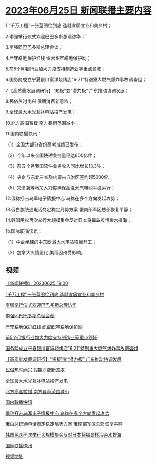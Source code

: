 # [2023年06月25日 新闻联播主要内容](https://tv.cctv.com/lm/xwlb/day/20230625.shtml)

1.“千万工程”一张蓝图绘到底 造就宜居宜业和美乡村；

2.李强举行仪式欢迎巴巴多斯总理访华；

3.李强同巴巴多斯总理会谈；

4.严守耕地保护红线 织密织牢耕地保护网；

5.前5个月银行业加大力度支持制造业等重点领域；

6.国务院成立宁夏银川富洋烧烤店“6·21”特别重大燃气爆炸事故调查组；

7.【高质量发展调研行】“短板”变“潜力板” 广东推动协调发展；

8.民俗热时尚兴 假期消费新意浓；

9.全球最大水光互补电站投产发电；

10.北方高温暂缓 南方暴雨范围减小；

11.国内联播快讯：

（1）全国大部分省份高考成绩已发布；

（2）今年以来全国快递业务量已达600亿件；

（3）前五个月我国软件业务收入同比增长13.3%；

（4）央企与东北三省及内蒙古自治区签约超5000亿；

（5）京津冀等地加大力度确保高温天气电网平稳运行；

12.俄称打击乌军电子情报中心 乌称在多个方向发起攻势；

13.俄白总统通电话商定稳定局势方案 俄南部军区总部恢复平静；

14.韩国民众再次举行大规模集会反对日本将福岛核污染水排海；

15.国际联播快讯：

（1）中企承建的中东欧最大水电站项目开工；

（2）加拿大火情恶化 美缅因州受影响。

## 视频

[《新闻联播》 20230625 19:00](https://tv.cctv.com/2023/06/25/VIDEOixapyjIzfMb3xsk5eR5230625.shtml)

[“千万工程”一张蓝图绘到底 造就宜居宜业和美乡村](https://tv.cctv.com/2023/06/25/VIDECTT5A1yO48rtAJ6MAxu7230625.shtml)

[李强举行仪式欢迎巴巴多斯总理访华](https://tv.cctv.com/2023/06/25/VIDEQ8xqnXcElqsNc5V9uLLW230625.shtml)

[李强同巴巴多斯总理会谈](https://tv.cctv.com/2023/06/25/VIDEnMSP2Q1kGeYzTXYnWlRO230625.shtml)

[严守耕地保护红线 织密织牢耕地保护网](https://tv.cctv.com/2023/06/25/VIDEGr1jZ5zSlqs6cYLnxJ0j230625.shtml)

[前5个月银行业加大力度支持制造业等重点领域](https://tv.cctv.com/2023/06/25/VIDErQNNsPejET2R2o0SsIhD230625.shtml)

[国务院成立宁夏银川富洋烧烤店“6·21”特别重大燃气爆炸事故调查组](https://tv.cctv.com/2023/06/25/VIDEl3hkf2InxY3GtsnAZOHc230625.shtml)

[【高质量发展调研行】“短板”变“潜力板” 广东推动协调发展](https://tv.cctv.com/2023/06/25/VIDEml026GxXq3NkxklWYsQ7230625.shtml)

[民俗热时尚兴 假期消费新意浓](https://tv.cctv.com/2023/06/25/VIDE6fQnPj2Z3o1kBW1eQoAE230625.shtml)

[全球最大水光互补电站投产发电](https://tv.cctv.com/2023/06/25/VIDEi5uH9vcWqiIBvoK0mcE1230625.shtml)

[北方高温暂缓 南方暴雨范围减小](https://tv.cctv.com/2023/06/25/VIDE3M35e6vEb3UTgujhzsGa230625.shtml)

[国内联播快讯](https://tv.cctv.com/2023/06/25/VIDErxwdJBavoI4r5zajc2mq230625.shtml)

[俄称打击乌军电子情报中心 乌称在多个方向发起攻势](https://tv.cctv.com/2023/06/25/VIDEfz0j3l4dllzmsAjMoabT230625.shtml)

[俄白总统通电话商定稳定局势方案 俄南部军区总部恢复平静](https://tv.cctv.com/2023/06/25/VIDEpzjXYGGQ0PcAfvx43kOe230625.shtml)

[韩国民众再次举行大规模集会反对日本将福岛核污染水排海](https://tv.cctv.com/2023/06/25/VIDEshED0dQiyMjdWgLe0xpv230625.shtml)

[国际联播快讯](https://tv.cctv.com/2023/06/25/VIDEzARcLcjLI3A2vPkbjCVN230625.shtml)

[视频地址](https://tv.cctv.com/lm/xwlb/day/20230625.shtml) 

